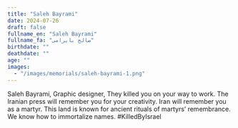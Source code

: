 ```yaml
---
title: "Saleh Bayrami"
date: 2024-07-26
draft: false
fullname_en: "Saleh Bayrami"
fullname_fa: "صالح بایرامی"
birthdate: ""
deathdate: ""
age: ""
images:
  - "/images/memorials/saleh-bayrami-1.png"
---
```


Saleh Bayrami,
Graphic designer,
They killed you on your way to work. The Iranian press will remember you for your creativity. Iran will remember you as a martyr. This land is known for ancient rituals of martyrs’ remembrance. We know how to immortalize names.
#KilledByIsrael